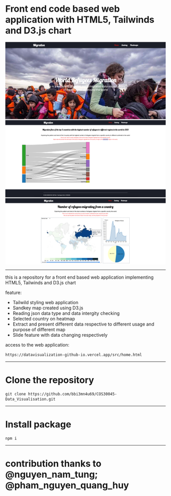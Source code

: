 # Front end code based web application with HTML5, Tailwinds and D3.js chart

![Migration](home.png "Migration")
![Migration](sankey.png "Migration")
![Migration](heatmaps.png "Migration")

---

this is a repository for a front end based web application implementing HTML5, Tailwinds and D3.js chart

feature:

* Tailwild styling web application
* Sandkey map created using D3.js
* Reading json data type and data intergity checking
* Selected country on heatmap
* Extract and present different data respective to different usage and purpose of different map
* Slide feature with data changing respectively


access to the web application: 

```
https://datavisualization-github-io.vercel.app/src/home.html
```

---

# Clone the repository

```
git clone https://github.com/bbi3mn4u69/COS30045-Data_Visualisation.git

```

---

# Install package

```
npm i
```

---
# contribution thanks to @nguyen_nam_tung; @pham_nguyen_quang_huy
